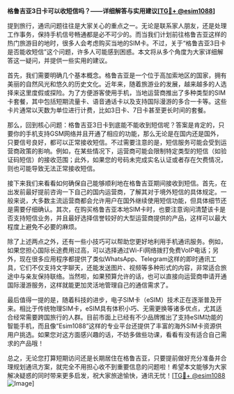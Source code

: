 **格鲁吉亚3日卡可以收短信吗？——详细解答与实用建议[[TG💪+ @esim1088](https://t.me/s/esim1088)]**

提到旅行，通讯问题往往是大家关心的重点之一。无论是联系家人朋友，还是处理工作事务，保持手机信号畅通都是必不可少的。而当我们计划前往格鲁吉亚这样的热门旅游目的地时，很多人会考虑购买当地的SIM卡。不过，关于“格鲁吉亚3日卡是否能收短信”这个问题，许多人可能感到困惑。本文将从多个角度为大家详细解答这一疑问，并提供一些实用的建议。

首先，我们需要明确几个基本概念。格鲁吉亚是一个位于高加索地区的国家，拥有美丽的自然风光和悠久的历史文化。近年来，随着旅游业的发展，越来越多的人选择来这里度假或探险。为了方便游客使用手机，当地运营商推出了多种类型的SIM卡套餐，其中包括短期流量卡、语音通话卡以及支持国际漫游的多合一卡等。这些卡片通常以天数为单位进行计费，比如3日卡、7日卡甚至更长时间的套餐。

那么，回到核心问题：格鲁吉亚3日卡到底能不能收到短信呢？答案是肯定的，只要你的手机支持GSM网络并且开通了相应的功能，那么无论是在国内还是国外，只要信号良好，都可以正常接收短信。不过需要注意的是，短信服务可能会受到运营商政策的影响。例如，在某些情况下，运营商可能会限制特定类型的短信（如验证码短信）的接收范围；此外，如果您的号码未完成实名认证或者存在欠费情况，则也可能导致无法正常接收短信。

接下来我们来看看如何确保自己能够顺利地在格鲁吉亚期间接收到短信。首先，在出发前最好提前咨询一下自己的国内运营商，了解其对于境外短信的具体规定。一般来说，大多数主流运营商都会允许用户在国外继续使用短信功能，但具体细节还是需要仔细确认。其次，在购买格鲁吉亚本地SIM卡时，也要注意询问清楚该卡是否支持短信业务，并且最好选择信誉较好的大型运营商提供的产品，这样可以最大程度上避免不必要的麻烦。

除了上述两点之外，还有一些小技巧可以帮助您更好地利用手机通讯服务。例如，如果您担心国际长途费用过高，可以选择通过Wi-Fi网络拨打免费VoIP电话；另外，现在很多应用程序都提供了类似WhatsApp、Telegram这样的即时通讯工具，它们不仅支持文字聊天，还能发送图片、视频等多种形式的内容，非常适合旅途中与亲友保持联络。当然啦，如果预算允许的话，也可以直接向运营商申请开通国际漫游服务，这样就能更加灵活地管理自己的通信需求了。

最后值得一提的是，随着科技的进步，电子SIM卡（eSIM）技术正在逐渐普及开来。相比于传统物理SIM卡，eSIM具有体积小巧、无需更换等诸多优点，尤其适合经常需要跨国旅行的人群。目前市面上已经有不少品牌推出了支持eSIM功能的智能手机，而且像“Esim1088”这样的专业平台还提供了丰富的海外SIM卡资源供用户挑选。如果您对这方面感兴趣的话，不妨多做些功课，看看有没有适合自己需求的产品哦！

总之，无论您打算短期访问还是长期居住在格鲁吉亚，只要提前做好充分准备并合理规划通讯方案，就完全不用担心收不到重要信息的问题啦！希望本文能够为大家解决疑惑的同时带来更多启发，祝大家旅途愉快，通讯无忧！[[TG💪+ @esim1088](https://t.me/s/esim1088) ![Image](https://i.postimg.cc/4NQfJmqS/Snipaste-2025-05-13-00-14-12.png)]